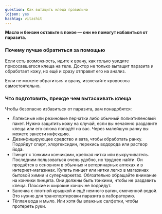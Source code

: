 ```yaml
---
question: Как вытащить клеща правильно
ldjson: yes
hashtag: vitashit
---
```


**Масло и бензин оставьте в покое — они не помогут избавиться от паразита.**

### Почему лучше обратиться за помощью

Если есть возможность, идите к врачу, как только увидите присосавшегося клеща на теле. Доктор не только вытащит паразита и обработает кожу, но ещё и сразу отправит его на анализ.

Если не можете обратиться к врачу, извлекайте кровососа самостоятельно.

### Что подготовить, прежде чем вытаскивать клеща

Чтобы безопасно избавиться от паразита, вам понадобятся:

* Латексные или резиновые перчатки либо обычный полиэтиленовый пакет. Нужно защитить кожу на случай, если вы нечаянно раздавите клеща или его слюна попадёт на вас. Через малейшую ранку вы можете занести инфекцию.
* Дезинфицирующее средство и вата, чтобы обработать ранку. Подойдут спирт, хлоргексидин, перекись водорода или раствор йода.
* Пинцет с тонкими кончиками, крепкая нитка или выкручиватель. Последним пользоваться очень удобно, но труднее найти. Он продаётся в основном в обычных и ветеринарных аптеках и в интернет-магазинах. Купить пинцет или нитки легко в магазинах бытовой химии и супермаркетах. Обязательно обращайте внимание на кончики пинцета. Они должны быть тонкими, чтобы не раздавить клеща. Плоские и широкие концы не подойдут.
* Баночка с плотной крышкой и ещё немного ватки, смоченной водой. Это нужно для транспортировки паразита в лабораторию.
* Тёплая вода и мыло. Или хотя бы влажные салфетки, чтобы протереть руки.
